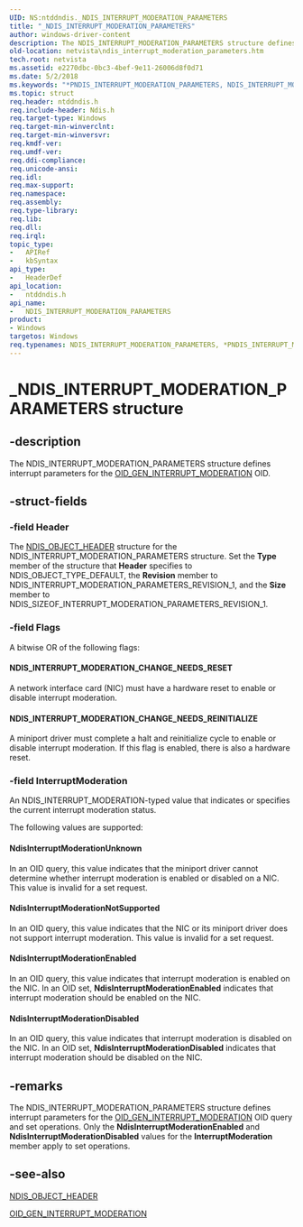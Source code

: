 ```yaml
---
UID: NS:ntddndis._NDIS_INTERRUPT_MODERATION_PARAMETERS
title: "_NDIS_INTERRUPT_MODERATION_PARAMETERS"
author: windows-driver-content
description: The NDIS_INTERRUPT_MODERATION_PARAMETERS structure defines interrupt parameters for the OID_GEN_INTERRUPT_MODERATION OID.
old-location: netvista\ndis_interrupt_moderation_parameters.htm
tech.root: netvista
ms.assetid: e2270dbc-0bc3-4bef-9e11-26006d8f0d71
ms.date: 5/2/2018
ms.keywords: "*PNDIS_INTERRUPT_MODERATION_PARAMETERS, NDIS_INTERRUPT_MODERATION_PARAMETERS, NDIS_INTERRUPT_MODERATION_PARAMETERS structure [Network Drivers Starting with Windows Vista], PNDIS_INTERRUPT_MODERATION_PARAMETERS, PNDIS_INTERRUPT_MODERATION_PARAMETERS structure pointer [Network Drivers Starting with Windows Vista], _NDIS_INTERRUPT_MODERATION_PARAMETERS, netvista.ndis_interrupt_moderation_parameters, ntddndis/NDIS_INTERRUPT_MODERATION_PARAMETERS, ntddndis/PNDIS_INTERRUPT_MODERATION_PARAMETERS, oid_structures_ref_448cef08-e024-4e5b-a370-fb6e8d78c9cd.xml"
ms.topic: struct
req.header: ntddndis.h
req.include-header: Ndis.h
req.target-type: Windows
req.target-min-winverclnt: 
req.target-min-winversvr: 
req.kmdf-ver: 
req.umdf-ver: 
req.ddi-compliance: 
req.unicode-ansi: 
req.idl: 
req.max-support: 
req.namespace: 
req.assembly: 
req.type-library: 
req.lib: 
req.dll: 
req.irql: 
topic_type:
-	APIRef
-	kbSyntax
api_type:
-	HeaderDef
api_location:
-	ntddndis.h
api_name:
-	NDIS_INTERRUPT_MODERATION_PARAMETERS
product:
- Windows
targetos: Windows
req.typenames: NDIS_INTERRUPT_MODERATION_PARAMETERS, *PNDIS_INTERRUPT_MODERATION_PARAMETERS
---
```


# _NDIS_INTERRUPT_MODERATION_PARAMETERS structure


## -description


The NDIS_INTERRUPT_MODERATION_PARAMETERS structure defines interrupt parameters for the 
  <a href="https://msdn.microsoft.com/library/windows/hardware/ff569590">OID_GEN_INTERRUPT_MODERATION</a> OID.
  
  


## -struct-fields




### -field Header

The 
     <a href="https://msdn.microsoft.com/library/windows/hardware/ff566588">NDIS_OBJECT_HEADER</a> structure for the
     NDIS_INTERRUPT_MODERATION_PARAMETERS structure. Set the 
     <b>Type</b> member of the structure that 
     <b>Header</b> specifies to NDIS_OBJECT_TYPE_DEFAULT, the 
     <b>Revision</b> member to NDIS_INTERRUPT_MODERATION_PARAMETERS_REVISION_1, and the 
     <b>Size</b> member to NDIS_SIZEOF_INTERRUPT_MODERATION_PARAMETERS_REVISION_1.


### -field Flags

A bitwise OR of the following flags:
     





#### NDIS_INTERRUPT_MODERATION_CHANGE_NEEDS_RESET

A network interface card (NIC) must have a hardware reset to enable or disable interrupt
       moderation.



#### NDIS_INTERRUPT_MODERATION_CHANGE_NEEDS_REINITIALIZE

A miniport driver must complete a halt and reinitialize cycle to enable or disable interrupt
       moderation. If this flag is enabled, there is also a hardware reset.


### -field InterruptModeration

An NDIS_INTERRUPT_MODERATION-typed value that indicates or specifies the current interrupt
     moderation status.
     

The following values are supported:





#### NdisInterruptModerationUnknown

In an OID query, this value indicates that the miniport driver cannot determine whether
       interrupt moderation is enabled or disabled on a NIC. This value is invalid for a set request.



#### NdisInterruptModerationNotSupported

In an OID query, this value indicates that the NIC or its miniport driver does not support
       interrupt moderation. This value is invalid for a set request.



#### NdisInterruptModerationEnabled

In an OID query, this value indicates that interrupt moderation is enabled on the NIC. In an OID
       set, 
       <b>NdisInterruptModerationEnabled</b> indicates that interrupt moderation should be enabled on the
       NIC.



#### NdisInterruptModerationDisabled

In an OID query, this value indicates that interrupt moderation is disabled on the NIC. In an
       OID set, 
       <b>NdisInterruptModerationDisabled</b> indicates that interrupt moderation should be disabled on the
       NIC.


## -remarks



The NDIS_INTERRUPT_MODERATION_PARAMETERS structure defines interrupt parameters for the 
    <a href="https://msdn.microsoft.com/library/windows/hardware/ff569590">OID_GEN_INTERRUPT_MODERATION</a> OID
    query and set operations. Only the 
    <b>NdisInterruptModerationEnabled</b> and 
    <b>NdisInterruptModerationDisabled</b> values for the 
    <b>InterruptModeration</b> member apply to set operations.




## -see-also




<a href="https://msdn.microsoft.com/library/windows/hardware/ff566588">NDIS_OBJECT_HEADER</a>



<a href="https://msdn.microsoft.com/library/windows/hardware/ff569590">OID_GEN_INTERRUPT_MODERATION</a>
 

 


